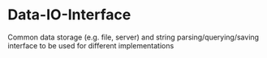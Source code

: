 # Data-IO-Interface
Common data storage (e.g. file, server) and string parsing/querying/saving interface to be used for different implementations
